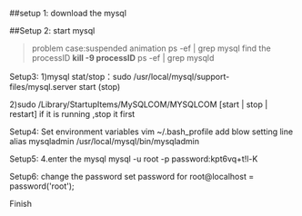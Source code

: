 ##setup 1:
download the mysql 


##Setup 2:
start mysql
>problem case:suspended animation
ps -ef | grep mysql  find the processID
**kill -9 processID**
ps -ef | grep mysqld

Setup3:
1)mysql stat/stop：sudo /usr/local/mysql/support-files/mysql.server start (stop)


2)sudo /Library/StartupItems/MySQLCOM/MYSQLCOM [start | stop | restart]
if it is running ,stop it first

Setup4:
Set environment variables
vim ~/.bash_profile
add blow setting line
alias mysqladmin /usr/local/mysql/bin/mysqladmin

Setup5:
4.enter the mysql
mysql -u root -p
password:kpt6vq+t!l-K


Setup6:
change the password
set password for root@localhost = password('root');

Finish



